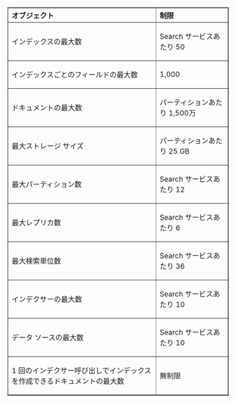 <table cellspacing="0" border="1">
<tr>
  <th align="left" valign="middle">オブジェクト</th>
  <th align="left" valign="middle">制限</th>
</tr>
<tr>
  <td><p>インデックスの最大数</p></td>
  <td><p>Search サービスあたり 50</p></td>
</tr>
<tr>
  <td><p>インデックスごとのフィールドの最大数</p></td>
  <td><p>1,000</p></td>
</tr>
<tr>
  <td><p>ドキュメントの最大数</p></td>
  <td><p>パーティションあたり 1,500万</p></td>
</tr>
<tr>
  <td><p>最大ストレージ サイズ</p></td>
  <td><p>パーティションあたり 25 GB</p></td>
<tr>
  <td><p>最大パーティション数</p></td>
  <td><p>Search サービスあたり 12</p></td>
</tr>
<tr>
  <td><p>最大レプリカ数</p></td>
  <td><p>Search サービスあたり 6</p></td>
</tr>
<tr>
  <td><p>最大検索単位数</p></td>
  <td><p>Search サービスあたり 36</p></td>
</tr>
<tr>
  <td><p>インデクサーの最大数</p></td>
  <td><p>Search サービスあたり 10</p></td>
</tr>
<tr>
  <td><p>データ ソースの最大数</p></td>
  <td><p>Search サービスあたり 10</p></td>
</tr>
<tr>
  <td><p>1 回のインデクサー呼び出しでインデックスを作成できるドキュメントの最大数</p></td>
  <td><p>無制限</p></td>
</tr>
</table>

<!---HONumber=July15_HO3-->